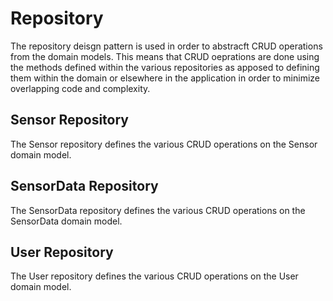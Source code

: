 # Repository

The repository deisgn pattern is used in order to abstracft CRUD operations from the domain models. This means that CRUD oeprations are done using the methods defined within the various repositories as apposed to defining them within the domain or elsewhere in the application in order to minimize overlapping code and complexity.

## Sensor Repository
The Sensor repository defines the various CRUD operations on the Sensor domain model.

## SensorData Repository
The SensorData repository defines the various CRUD operations on the SensorData domain model.

## User Repository
The User repository defines the various CRUD operations on the User domain model.
